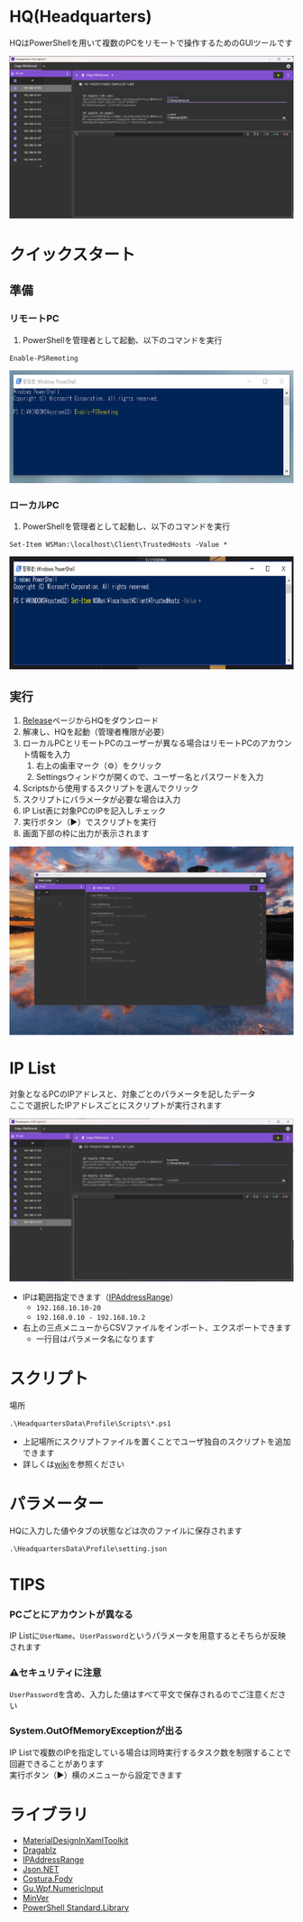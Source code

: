 # HQ(Headquarters)

HQはPowerShellを用いて複数のPCをリモートで操作するためのGUIツールです  

<img src="Documents/top.png"/>


# クイックスタート

## 準備
### リモートPC
1. PowerShellを管理者として起動、以下のコマンドを実行  

```
Enable-PSRemoting
```  

<img src="Documents/EnablePSRemoting.png" height="200px"/>


### ローカルPC
1. PowerShellを管理者として起動し、以下のコマンドを実行  

```
Set-Item WSMan:\localhost\Client\TrustedHosts -Value *
```
<img src="Documents/trustedhosts.png" height="200px" />

## 実行
1. [Release](https://github.com/fuqunaga/Headquaters/releases)ページからHQをダウンロード
1. 解凍し、HQを起動（管理者権限が必要）
1. ローカルPCとリモートPCのユーザーが異なる場合はリモートPCのアカウント情報を入力
      1. 右上の歯車マーク（⚙）をクリック
      2. Settingsウィンドウが開くので、ユーザー名とパスワードを入力
2. Scriptsから使用するスクリプトを選んでクリック
3. スクリプトにパラメータが必要な場合は入力
4. IP List表に対象PCのIPを記入しチェック
5. 実行ボタン（▶）でスクリプトを実行
6. 画面下部の枠に出力が表示されます  
  
![alt throuth](Documents/throuth.gif)
  

# IP List
対象となるPCのIPアドレスと、対象ごとのパラメータを記したデータ  
ここで選択したIPアドレスごとにスクリプトが実行されます

![alt editIPList](Documents/editIPList.gif)

* IPは範囲指定できます（[IPAddressRange](https://github.com/jsakamoto/ipaddressrange/)）
  * `192.168.10.10-20`
  * `192.168.0.10 - 192.168.10.2`
* 右上の三点メニューからCSVファイルをインポート、エクスポートできます
  * 一行目はパラメータ名になります


# スクリプト
場所
```
.\HeadquartersData\Profile\Scripts\*.ps1
```

 * 上記場所にスクリプトファイルを置くことでユーザ独自のスクリプトを追加できます
 * 詳しくは[wiki](https://github.com/fuqunaga/Headquarters/wiki/Script)を参照ください


# パラメーター
HQに入力した値やタブの状態などは次のファイルに保存されます
```
.\HeadquartersData\Profile\setting.json
```

# TIPS

### PCごとにアカウントが異なる
IP Listに`UserName`、`UserPassword`というパラメータを用意するとそちらが反映されます

### ⚠セキュリティに注意
`UserPassword`を含め、入力した値はすべて平文で保存されるのでご注意ください

### System.OutOfMemoryExceptionが出る
IP Listで複数のIPを指定している場合は同時実行するタスク数を制限することで回避できることがあります  
実行ボタン（▶）横のメニューから設定できます


# ライブラリ
* [MaterialDesignInXamlToolkit](https://github.com/MaterialDesignInXAML/MaterialDesignInXamlToolkit)
* [Dragablz](https://dragablz.net/)
* [IPAddressRange](https://github.com/jsakamoto/ipaddressrange)
* [Json<span />.NET](https://www.newtonsoft.com/json)
* [Costura.Fody](https://github.com/Fody/Costura)
* [Gu.Wpf.NumericInput](https://github.com/GuOrg/Gu.Wpf.NumericInput)
* [MinVer](https://github.com/adamralph/minver)
* [PowerShell Standard.Library](https://github.com/PowerShell/PowerShellStandard)